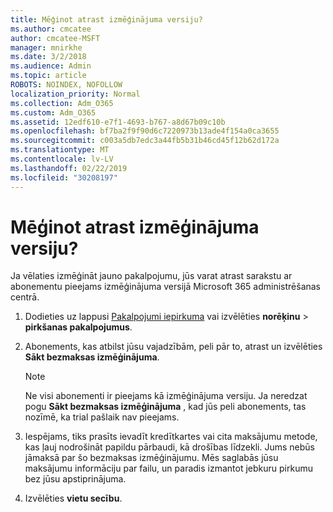```yaml
---
title: Mēģinot atrast izmēģinājuma versiju?
ms.author: cmcatee
author: cmcatee-MSFT
manager: mnirkhe
ms.date: 3/2/2018
ms.audience: Admin
ms.topic: article
ROBOTS: NOINDEX, NOFOLLOW
localization_priority: Normal
ms.collection: Adm_O365
ms.custom: Adm_O365
ms.assetid: 12edf610-e7f1-4693-b767-a8d67b09c10b
ms.openlocfilehash: bf7ba2f9f90d6c7220973b13ade4f154a0ca3655
ms.sourcegitcommit: c003a5db7edc3a44fb5b31b46cd45f12b62d172a
ms.translationtype: MT
ms.contentlocale: lv-LV
ms.lasthandoff: 02/22/2019
ms.locfileid: "30208197"
---
```

# <a name="trying-to-find-a-trial"></a>Mēģinot atrast izmēģinājuma versiju?

Ja vēlaties izmēģināt jauno pakalpojumu, jūs varat atrast sarakstu ar abonementu pieejams izmēģinājuma versijā Microsoft 365 administrēšanas centrā.
  
1. Dodieties uz lappusi [Pakalpojumi iepirkuma](https://go.microsoft.com/fwlink/p/?linkid=868433) vai izvēlēties **norēķinu** \> **pirkšanas pakalpojumus**.
    
2. Abonements, kas atbilst jūsu vajadzībām, peli pār to, atrast un izvēlēties **Sākt bezmaksas izmēģinājuma**.
    
    > [!NOTE]
    > Ne visi abonementi ir pieejams kā izmēģinājuma versiju. Ja neredzat pogu **Sākt bezmaksas izmēģinājuma** , kad jūs peli abonements, tas nozīmē, ka trial pašlaik nav pieejams. 
  
3. Iespējams, tiks prasīts ievadīt kredītkartes vai cita maksājumu metode, kas ļauj nodrošināt papildu pārbaudi, kā drošības līdzekli. Jums nebūs jāmaksā par šo bezmaksas izmēģinājumu. Mēs saglabās jūsu maksājumu informāciju par failu, un paradis izmantot jebkuru pirkumu bez jūsu apstiprinājuma.
    
4. Izvēlēties **vietu secību**.
    


